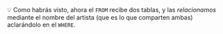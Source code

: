 :bulb: Como habrás visto, ahora el `FROM` recibe dos tablas, y las _relacionamos_ mediante el nombre del artista (que es lo que comparten ambas) aclarándolo en el `WHERE`. 